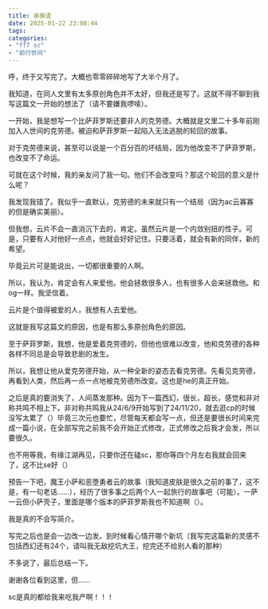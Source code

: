 ```yaml
---
title: 承接语
date: 2025-01-22 23:08:44
tags:
categories:
- "ff7 sc"
- "前行世间"
---
```


呼，终于又写完了。大概也零零碎碎地写了大半个月了。

我知道，在同人文里有太多原创角色并不太好，但我还是写了。这就不得不聊到我写这篇文一开始的想法了（请不要嫌我啰嗦）。

一开始，我是想写一个比萨菲罗斯还要非人的克劳德。大概就是文里二十多年前刚加入人世间的克劳德。被迫和萨菲罗斯一起陷入无法逃脱的轮回的故事。

对于克劳德来说，甚至可以说是一个百分百的坏结局，因为他改变不了萨菲罗斯，也改变不了命运。

可就在这个时候，我的亲友问了我一句。他们不会改变吗？那这个轮回的意义是什么呢？

我发现我错了。我似乎一直默认，克劳德的未来就只有一个结局（因为ac云寡寡的但是确实美丽）。

但我想，云片不会一直消沉下去的，肯定。虽然云片是一个内敛别扭的性子。可是，只要有人对他好一点点，他就会好好记住。只要活着，就会有新的同伴，新的希望。

毕竟云片可是能说出，一切都很重要的人啊。

所以，我认为，肯定会有人来爱他。他会拯救很多人，也有很多人会来拯救他。和og一样。我坚信着。

云片是个值得被爱的人，我想有人去爱他。

这就是我写这篇文的原因，也是有那么多原创角色的原因。

至于萨菲罗斯，我想，他是爱着克劳德的，但他也很难以改变，他和克劳德的各种各样不同总是会导致悲剧的发生。

所以，我想让他从爱克劳德开始，从一种全新的姿态去看克劳德。先看见克劳德，再看到人类，然后再一点一点地被克劳德所改变。这也是he的真正开始。

之后是真的要消失了，人间蒸发那种。因为下一篇西幻，很长，超长，感觉和非对称共鸣不相上下。非对称共鸣我从24/6/9开始写到了24/11/20，就去逛cp的时候没写太累了（）毕竟三次元也要忙，尽管每天都会写一点，但还是要很长时间来完成一篇小说，在全部写完之前我不会开始正式修改，正式修改之后我才会发，所以要很久。

也不用等我，有缘江湖再见，只要你还在磕sc，那你等四个月左右我就会回来了，这不比se好（）

预告一下吧，魔王小萨和恶堕勇者云的故事（我知道皮肤是很久之前的事了，这不是，有一句老话……），经历了很多事之后两个人一起旅行的故事吧（可能）。一萨一云但小萨壳子，里面是哪个版本的萨菲罗斯我也不知道啊（）。

我是真的不会写简介。

写完之后也是会一边改一边发。到时候看心情开哪个新坑（我写完这篇新的灵感不包括西幻还有24个，请叫我无敌挖坑大王，挖完还不给别人看的那种）

不多说了，最后总结一下。

谢谢各位看到这里，但……

sc是真的都给我来吃我产啊！！！
